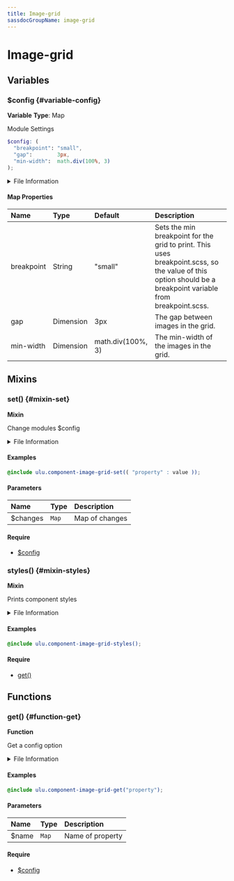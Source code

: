```yaml
---
title: Image-grid
sassdocGroupName: image-grid
---
```



# Image-grid

<div class="type-large">



</div>



## Variables




<div class="sassdoc-item-header">

###  $config {#variable-config}

  <div class="sassdoc-item-header__labels">
    <span class="tag tag--primary"><strong>Variable</strong></span> <span class="tag"><strong>Type</strong>: Map</span>
  </div>

</div>

  

Module Settings
    
    

``` scss
$config: (
  "breakpoint": "small",
  "gap":        3px,
  "min-width":  math.div(100%, 3)
);
```
  


<details>
  <summary>File Information</summary>
  
- **File:** _image-grid.scss
- **Group:** image-grid
- **Type:** variable
- **Lines (comments):** 13-17
- **Lines (code):** 19-23

</details>

    

#### Map Properties


|Name|Type|Default|Description|
|:--|:--|:--|:--|
|breakpoint|String|"small"|Sets the min breakpoint for the grid to print. This uses breakpoint.scss, so the value of this option should be a breakpoint variable from breakpoint.scss.|
|gap|Dimension|3px|The gap between images in the grid.|
|min-width|Dimension|math.div(100%, 3)|The min-width of the images in the grid.|

    
  

## Mixins




<div class="sassdoc-item-header">

###  set() {#mixin-set}

  <div class="sassdoc-item-header__labels">
    <span class="tag tag--primary"><strong>Mixin</strong></span>
  </div>

</div>

  

Change modules $config
    
    


<details>
  <summary>File Information</summary>
  
- **File:** _image-grid.scss
- **Group:** image-grid
- **Type:** mixin
- **Lines (comments):** 25-28
- **Lines (code):** 30-32

</details>

    

#### Examples

      


``` scss
@include ulu.component-image-grid-set(( "property" : value ));
```
  

      

#### Parameters


|Name|Type|Description|
|:--|:--|:--|
|$changes|`Map`|Map of changes|

    

#### Require

- [$config](/sass/components/accordion/#variable-config)
  


<div class="sassdoc-item-header">

###  styles() {#mixin-styles}

  <div class="sassdoc-item-header__labels">
    <span class="tag tag--primary"><strong>Mixin</strong></span>
  </div>

</div>

  

Prints component styles
    
    


<details>
  <summary>File Information</summary>
  
- **File:** _image-grid.scss
- **Group:** image-grid
- **Type:** mixin
- **Lines (comments):** 43-45
- **Lines (code):** 47-71

</details>

    

#### Examples

      


``` scss
@include ulu.component-image-grid-styles();
```
  

      

#### Require

- [get()](/sass/components/accordion/#function-get)
  
  

## Functions




<div class="sassdoc-item-header">

###  get() {#function-get}

  <div class="sassdoc-item-header__labels">
    <span class="tag tag--primary"><strong>Function</strong></span>
  </div>

</div>

  

Get a config option
    
    


<details>
  <summary>File Information</summary>
  
- **File:** _image-grid.scss
- **Group:** image-grid
- **Type:** function
- **Lines (comments):** 34-37
- **Lines (code):** 39-41

</details>

    

#### Examples

      


``` scss
@include ulu.component-image-grid-get("property");
```
  

      

#### Parameters


|Name|Type|Description|
|:--|:--|:--|
|$name|`Map`|Name of property|

    

#### Require

- [$config](/sass/components/accordion/#variable-config)
  
  
  
